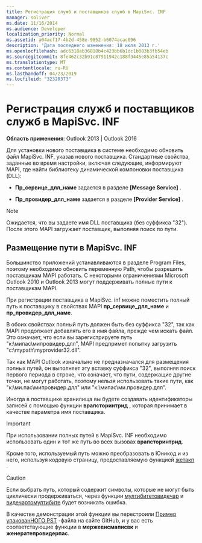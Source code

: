 ```yaml
---
title: Регистрация служб и поставщиков служб в MapiSvc. INF
manager: soliver
ms.date: 11/16/2014
ms.audience: Developer
localization_priority: Normal
ms.assetid: a04acf17-4b2d-458e-9852-b6074acac096
description: 'Дата последнего изменения: 18 июля 2013 г.'
ms.openlocfilehash: adc6318ab36818b4c423bb6b1dc1b083b3fb54eb
ms.sourcegitcommit: 8fe462c32b91c87911942c188f3445e85a54137c
ms.translationtype: MT
ms.contentlocale: ru-RU
ms.lasthandoff: 04/23/2019
ms.locfileid: "32328373"
---
```

# <a name="registering-services-and-service-providers-in-mapisvcinf"></a>Регистрация служб и поставщиков служб в MapiSvc. INF

 
  
**Область применения**: Outlook 2013 | Outlook 2016 
  
Для установки нового поставщика в системе необходимо обновить файл MapiSvc. INF, указав нового поставщика. Стандартные свойства, заданные во время настройки, включая следующие, информируют MAPI, где найти библиотеку динамической компоновки поставщика (DLL):
  
- **Пр_сервице_длл_наме** задается в разделе **[Message Service]** . 
    
- **Пр_провидер_длл_наме** задается в разделе **[Provider Service]** . 
    
> [!NOTE]
> Ожидается, что вы задаете имя DLL поставщика (без суффикса "32"). После этого MAPI загружает поставщик, выполняя поиск по пути. 
  
## <a name="putting-a-path-in-mapisvcinf"></a>Размещение пути в MapiSvc. INF

Большинство приложений устанавливаются в разделе Program Files, поэтому необходимо обновить переменную Path, чтобы разрешить поставщикам MAPI работать. С некоторыми ограничениями Microsoft Outlook 2010 и Outlook 2013 могут поддерживать полные пути к поставщикам MAPI.
  
При регистрации поставщика в MapiSvc. inf можно поместить полный путь к поставщику в свойствах MAPI **пр_сервице_длл_наме** и **пр_провидер_длл_наме**.
  
В обоих свойствах полный путь должен быть без суффикса "32", так как MAPI продолжает добавлять его в имя файла, прежде чем искать файл. Это означает, что если вы зарегистрируете путь "к:\мипас\мипровидер.длл", MAPI предпримет попытку загрузить "c:\mypath\myprovider32.dll".
  
Так как MAPI Outlook изначально не предназначался для размещения полных путей, он выполняет эту вставку суффикса "32", выполняя поиск первого периода в строке, что означает, что пути, содержащие другие точки, не могут работать, поэтому нельзя использовать такие пути, как "к:\ми.пас\мипровидер.длл" или "к:\мипас\ми.провидер.длл".
  
Иногда в поставщике хранилища вы будете создавать идентификаторы записей с помощью функции **врапсторинтрид** , которая принимает в качестве параметра имя поставщика. 
  
> [!IMPORTANT]
> При использовании полных путей в MapiSvc. INF необходимо использовать один и тот же путь во всех вызовах **врапсторинтрид**. 
  
Кроме того, используемый путь можно преобразовать в Юникод и из него, используя кодовую страницу, предоставляемую функцией [жетакп](https://msdn.microsoft.com/library/windows/desktop/dd318070%28v=vs.85%29.aspx/) . 
  
> [!CAUTION]
> Если выбрать путь, который содержит символы, которые не могут быть циклически продерживаться, через функции [мултибитетовидечар](https://msdn.microsoft.com/library/windows/desktop/dd319072%28v=vs.85%29.aspx/) и [видечартомултибите](https://msdn.microsoft.com/library/windows/desktop/dd374130%28v=vs.85%29.aspx/) будет возникать ошибка. 
  
В качестве демонстрации этой функции вы перестроили [Пример упакованНОГО PST](https://github.com/stephenegriffin/Outlook2010CodeSamples) -файла на сайте GitHub, и у вас есть соответствующие функции в **мержевисмаписвк** и **женератепровидерпас**.
  

